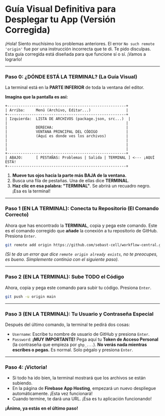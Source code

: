 # Guía Visual Definitiva para Desplegar tu App (Versión Corregida)

¡Hola! Siento muchísimo los problemas anteriores. El error `No such remote 'origin'` fue por una instrucción incorrecta que te di. Te pido disculpas. Esta guía corregida está diseñada para que funcione sí o sí. ¡Vamos a lograrlo!

---

### **Paso 0: ¿DÓNDE ESTÁ LA TERMINAL? (La Guía Visual)**

La terminal está en la **PARTE INFERIOR** de toda la ventana del editor.

**Imagina que la pantalla es así:**

```
+------------------------------------------------------+
| Arriba:     Menú (Archivo, Editar...)                |
+------------------------------------------------------+
| Izquierda:  LISTA DE ARCHIVOS (package.json, src...)  |
|                                                      |
|             DERECHA:                                 |
|             VENTANA PRINCIPAL DEL CÓDIGO             |
|             (Aquí es donde ves los archivos)         |
|                                                      |
|                                                      |
|                                                      |
+------------------------------------------------------+
| ABAJO:      [ PESTAÑAS: Problemas | Salida | TERMINAL ] <--- ¡AQUÍ ESTÁ!
+------------------------------------------------------+
```

1.  **Mueve tus ojos hacia la parte más BAJA de la ventana.**
2.  Busca una fila de pestañas. Una de ellas dice **TERMINAL**.
3.  **Haz clic en esa palabra: "TERMINAL"**. Se abrirá un recuadro negro. ¡Esa es la terminal!

---

### **Paso 1 (EN LA TERMINAL): Conecta tu Repositorio (El Comando Correcto)**

Ahora que has encontrado la **TERMINAL**, copia y pega este comando. Este es el comando corregido que **añade** la conexión a tu repositorio de GitHub. Presiona `Enter`.

```bash
git remote add origin https://github.com/sebast-cell/workflow-central.git
```
*(Si te da un error que dice `remote origin already exists`, no te preocupes, es bueno. Simplemente continúa con el siguiente paso).*

---

### **Paso 2 (EN LA TERMINAL): Sube TODO el Código**

Ahora, copia y pega este comando para subir tu código. Presiona `Enter`.

```bash
git push -u origin main
```

---

### **Paso 3 (EN LA TERMINAL): Tu Usuario y Contraseña Especial**

Después del último comando, la terminal te pedirá dos cosas:

*   `Username`: Escribe tu nombre de usuario de GitHub y presiona `Enter`.
*   `Password`: **¡MUY IMPORTANTE!** Pega aquí tu **Token de Acceso Personal** (la contraseña que empieza por `ghp_...`). **No verás nada mientras escribes o pegas.** Es normal. Solo pégalo y presiona `Enter`.

---

### **Paso 4: ¡Victoria!**

*   Si todo ha ido bien, la terminal mostrará que los archivos se están subiendo.
*   En la página de **Firebase App Hosting**, empezará un nuevo despliegue automáticamente. ¡Esta vez funcionará!
*   Cuando termine, te dará una URL. ¡Esa es tu aplicación funcionando!

**¡Ánimo, ya estás en el último paso!**
